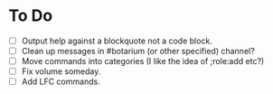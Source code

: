# To Do

 - [ ] Output help against a blockquote not a code block.
 - [ ] Clean up messages in #botarium (or other specified) channel?
 - [ ] Move commands into categories (I like the idea of ;role:add etc?)
 - [ ] Fix volume someday.
 - [ ] Add LFC commands.
